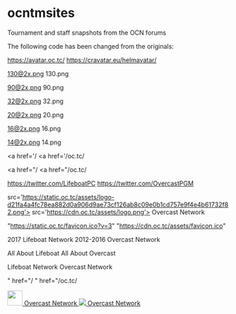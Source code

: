 # ocntmsites
Tournament and staff snapshots from the OCN forums

The following code has been changed from the originals:

https://avatar.oc.tc/
https://cravatar.eu/helmavatar/

130@2x.png
130.png

90@2x.png
90.png

32@2x.png
32.png

20@2x.png
20.png

16@2x.png
16.png

14@2x.png
14.png

<a href='/
<a href='/oc.tc/

<a href="/
<a href="/oc.tc/

https://twitter.com/LifeboatPC
https://twitter.com/OvercastPGM

src='https://static.oc.tc/assets/logo-d21fa4a4fc78ea882d0a906d9ae73cf126ab8c09e0b1cd757e9f4e4b61732f82.png'>
</a>
src='https://cdn.oc.tc/assets/logo.png'>
Overcast Network
</a>

"https://static.oc.tc/favicon.ico?v=3"
"https://cdn.oc.tc/assets/favicon.ico"

2017 Lifeboat Network
2012-2016 Overcast Network

All About Lifeboat
All About Overcast

Lifeboat Network
Overcast Network

" href="/
" href="/oc.tc/

<a class='navbar-brand' href='/'>
<img class='pull-left' height='34' 
src='https://cdn.oc.tc/assets/logo.png'>
Overcast Network
</a>
<a class="navbar-brand" href="https://majjus.github.io/oc.tc/">
<img class="pull-left" src="https://cdn.oc.tc/assets/logo.png">
Overcast Network
</a>
